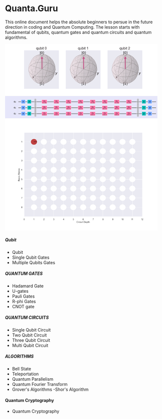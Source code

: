 # Quanta.Guru



This online document helps the absolute beginners to persue in the future direction in coding and Quantum Computing. The lesson starts with fundamental of qubits, quantum gates and quantum circuits and quantum algorithms.

![img](img/bloch3.gif)
![img](gates/pauli/output_35_0.png)
![img](gates/pauli/phase3.gif)


##### Qubit

- Qubit
- Single Qubit Gates
- Multiple Qubits Gates

##### QUANTUM GATES

- Hadamard Gate
- U-gates
- Pauli Gates
- R-phi Gates
- CNOT gate

##### QUANTUM CIRCUITS
- Single Qubit Circuit
- Two Qubit Circuit
- Three Qubit Circuit
- Multi Qubit Circuit

##### ALGORITHMS
- Bell State
- Teleportation
- Quantum Parallelism
- Quantum Fourier Transform
- Grover's Algorithms
-Shor's Algorithm

#### Quantum Cryptography
- Quantum Cryptography

      
